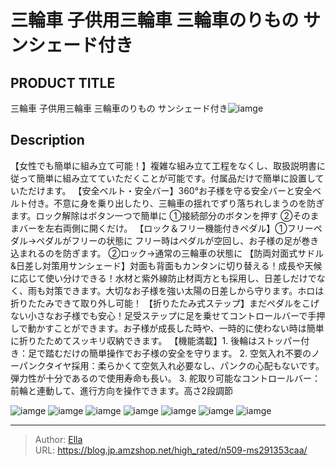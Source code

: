 # 三輪車 子供用三輪車 三輪車のりもの サンシェード付き


## PRODUCT TITLE 

三輪車 子供用三輪車 三輪車のりもの サンシェード付き![iamge](https://b2bfiles1.gigab2b.cn/image/wkseller/305/20220511_7f3b506ad7c631b75cd27e35509e587e.jpg)

## Description

【女性でも簡単に組み立て可能！】複雑な組み立て工程をなくし、取扱説明書に従って簡単に組み立てていただくことが可能です。付属品だけで簡単に設置していただけます。
【安全ベルト・安全バー】360°お子様を守る安全バーと安全ベルト付き。不意に身を乗り出したり、三輪車の揺れでずり落ちれしまうのを防ぎます。ロック解除はボタン一つで簡単に ①接続部分のボタンを押す ②そのままバーを左右両側に開くだけ。
【ロック＆フリー機能付きペダル】①フリーペダル→ペダルがフリーの状態に フリー時はペダルが空回し、お子様の足が巻き込まれるのを防ぎます。 ②ロック→通常の三輪車の状態に
【防両対面式サドル&amp;日差し対策用サンシェード】対面も背面もカンタンに切り替える！成長や天候に応じて使い分けできる！水材と紫外線防止材両方とも採用し、日差しだけでなく、雨も対策できます。大切なお子様を強い太陽の日差しから守ります。ホロは折りたたみできて取り外し可能！
【折りたたみ式ステップ】まだペダルをこげない小さなお子様でも安心！足受ステップに足を乗せてコントロールバーで手押しで動かすことができます。お子様が成長した時や、一時的に使わない時は簡単に折りたためてスッキリ収納できます。
【機能満載】1. 後輪はストッパー付き：足で踏むだけの簡単操作でお子様の安全を守ります。 2. 空気入れ不要のノーパンクタイヤ採用：柔らかくて空気入れ必要なし、パンクの心配もないです。弾力性が十分であるので使用寿命も長い。 3. 舵取り可能なコントロールバー：前輪と連動して、進行方向を操作できます。高さ2段調節




![iamge](https://b2bfiles1.gigab2b.cn/image/wkseller/305/20220511_b10d895fa336e015fb1ec649ee813a2f.jpg)
![iamge](https://b2bfiles1.gigab2b.cn/image/wkseller/305/20220511_cbacb2d9f9d6264f96fa227bedfb594f.jpg)
![iamge](https://b2bfiles1.gigab2b.cn/image/wkseller/305/20220511_aabf7542d3bead2edbca0025bdb4df5c.jpg)
![iamge](https://b2bfiles1.gigab2b.cn/image/wkseller/305/20220511_4e8f7cfae04a87db30a09f55cd3fbbe8.jpg)
![iamge](https://b2bfiles1.gigab2b.cn/image/wkseller/305/20220516_75c9cbb82c869af8f343b1abd0525d38.jpg)
![iamge](https://b2bfiles1.gigab2b.cn/image/wkseller/305/20220516_6bca92f72415be9b573a7eeb0b1a8f33.jpg)
![iamge](https://b2bfiles1.gigab2b.cn/image/wkseller/305/20220516_a7a7cda125d8ff3ad80e033f1da9052f.jpg)


---

> Author: [Ella](https://blog.jp.amzshop.net/)  
> URL: https://blog.jp.amzshop.net/high_rated/n509-ms291353caa/  

